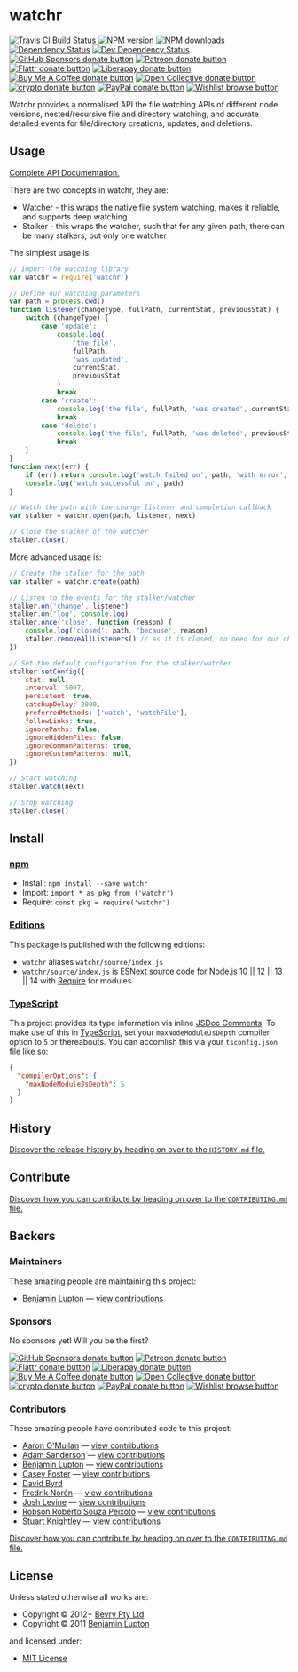 <!-- TITLE/ -->

<h1>watchr</h1>

<!-- /TITLE -->


<!-- BADGES/ -->

<span class="badge-travisci"><a href="http://travis-ci.com/bevry/watchr" title="Check this project's build status on TravisCI"><img src="https://img.shields.io/travis/com/bevry/watchr/master.svg" alt="Travis CI Build Status" /></a></span>
<span class="badge-npmversion"><a href="https://npmjs.org/package/watchr" title="View this project on NPM"><img src="https://img.shields.io/npm/v/watchr.svg" alt="NPM version" /></a></span>
<span class="badge-npmdownloads"><a href="https://npmjs.org/package/watchr" title="View this project on NPM"><img src="https://img.shields.io/npm/dm/watchr.svg" alt="NPM downloads" /></a></span>
<span class="badge-daviddm"><a href="https://david-dm.org/bevry/watchr" title="View the status of this project's dependencies on DavidDM"><img src="https://img.shields.io/david/bevry/watchr.svg" alt="Dependency Status" /></a></span>
<span class="badge-daviddmdev"><a href="https://david-dm.org/bevry/watchr#info=devDependencies" title="View the status of this project's development dependencies on DavidDM"><img src="https://img.shields.io/david/dev/bevry/watchr.svg" alt="Dev Dependency Status" /></a></span>
<br class="badge-separator" />
<span class="badge-githubsponsors"><a href="https://github.com/sponsors/balupton" title="Donate to this project using GitHub Sponsors"><img src="https://img.shields.io/badge/github-donate-yellow.svg" alt="GitHub Sponsors donate button" /></a></span>
<span class="badge-patreon"><a href="https://patreon.com/bevry" title="Donate to this project using Patreon"><img src="https://img.shields.io/badge/patreon-donate-yellow.svg" alt="Patreon donate button" /></a></span>
<span class="badge-flattr"><a href="https://flattr.com/profile/balupton" title="Donate to this project using Flattr"><img src="https://img.shields.io/badge/flattr-donate-yellow.svg" alt="Flattr donate button" /></a></span>
<span class="badge-liberapay"><a href="https://liberapay.com/bevry" title="Donate to this project using Liberapay"><img src="https://img.shields.io/badge/liberapay-donate-yellow.svg" alt="Liberapay donate button" /></a></span>
<span class="badge-buymeacoffee"><a href="https://buymeacoffee.com/balupton" title="Donate to this project using Buy Me A Coffee"><img src="https://img.shields.io/badge/buy%20me%20a%20coffee-donate-yellow.svg" alt="Buy Me A Coffee donate button" /></a></span>
<span class="badge-opencollective"><a href="https://opencollective.com/bevry" title="Donate to this project using Open Collective"><img src="https://img.shields.io/badge/open%20collective-donate-yellow.svg" alt="Open Collective donate button" /></a></span>
<span class="badge-crypto"><a href="https://bevry.me/crypto" title="Donate to this project using Cryptocurrency"><img src="https://img.shields.io/badge/crypto-donate-yellow.svg" alt="crypto donate button" /></a></span>
<span class="badge-paypal"><a href="https://bevry.me/paypal" title="Donate to this project using Paypal"><img src="https://img.shields.io/badge/paypal-donate-yellow.svg" alt="PayPal donate button" /></a></span>
<span class="badge-wishlist"><a href="https://bevry.me/wishlist" title="Buy an item on our wishlist for us"><img src="https://img.shields.io/badge/wishlist-donate-yellow.svg" alt="Wishlist browse button" /></a></span>

<!-- /BADGES -->


Watchr provides a normalised API the file watching APIs of different node versions, nested/recursive file and directory watching, and accurate detailed events for file/directory creations, updates, and deletions.

## Usage

[Complete API Documentation.](http://master.watchr.bevry.surge.sh/docs/index.html)

There are two concepts in watchr, they are:

-   Watcher - this wraps the native file system watching, makes it reliable, and supports deep watching
-   Stalker - this wraps the watcher, such that for any given path, there can be many stalkers, but only one watcher

The simplest usage is:

```javascript
// Import the watching library
var watchr = require('watchr')

// Define our watching parameters
var path = process.cwd()
function listener(changeType, fullPath, currentStat, previousStat) {
    switch (changeType) {
        case 'update':
            console.log(
                'the file',
                fullPath,
                'was updated',
                currentStat,
                previousStat
            )
            break
        case 'create':
            console.log('the file', fullPath, 'was created', currentStat)
            break
        case 'delete':
            console.log('the file', fullPath, 'was deleted', previousStat)
            break
    }
}
function next(err) {
    if (err) return console.log('watch failed on', path, 'with error', err)
    console.log('watch successful on', path)
}

// Watch the path with the change listener and completion callback
var stalker = watchr.open(path, listener, next)

// Close the stalker of the watcher
stalker.close()
```

More advanced usage is:

```javascript
// Create the stalker for the path
var stalker = watchr.create(path)

// Listen to the events for the stalker/watcher
stalker.on('change', listener)
stalker.on('log', console.log)
stalker.once('close', function (reason) {
    console.log('closed', path, 'because', reason)
    stalker.removeAllListeners() // as it is closed, no need for our change or log listeners any more
})

// Set the default configuration for the stalker/watcher
stalker.setConfig({
    stat: null,
    interval: 5007,
    persistent: true,
    catchupDelay: 2000,
    preferredMethods: ['watch', 'watchFile'],
    followLinks: true,
    ignorePaths: false,
    ignoreHiddenFiles: false,
    ignoreCommonPatterns: true,
    ignoreCustomPatterns: null,
})

// Start watching
stalker.watch(next)

// Stop watching
stalker.close()
```

<!-- INSTALL/ -->

<h2>Install</h2>

<a href="https://npmjs.com" title="npm is a package manager for javascript"><h3>npm</h3></a>
<ul>
<li>Install: <code>npm install --save watchr</code></li>
<li>Import: <code>import * as pkg from ('watchr')</code></li>
<li>Require: <code>const pkg = require('watchr')</code></li>
</ul>

<h3><a href="https://editions.bevry.me" title="Editions are the best way to produce and consume packages you care about.">Editions</a></h3>

<p>This package is published with the following editions:</p>

<ul><li><code>watchr</code> aliases <code>watchr/source/index.js</code></li>
<li><code>watchr/source/index.js</code> is <a href="https://en.wikipedia.org/wiki/ECMAScript#ES.Next" title="ECMAScript Next">ESNext</a> source code for <a href="https://nodejs.org" title="Node.js is a JavaScript runtime built on Chrome's V8 JavaScript engine">Node.js</a> 10 || 12 || 13 || 14 with <a href="https://nodejs.org/dist/latest-v5.x/docs/api/modules.html" title="Node/CJS Modules">Require</a> for modules</li></ul>

<h3><a href="https://www.typescriptlang.org/" title="TypeScript is a typed superset of JavaScript that compiles to plain JavaScript. ">TypeScript</a></h3>

This project provides its type information via inline <a href="http://usejsdoc.org" title="JSDoc is an API documentation generator for JavaScript, similar to Javadoc or phpDocumentor">JSDoc Comments</a>. To make use of this in <a href="https://www.typescriptlang.org/" title="TypeScript is a typed superset of JavaScript that compiles to plain JavaScript. ">TypeScript</a>, set your <code>maxNodeModuleJsDepth</code> compiler option to `5` or thereabouts. You can accomlish this via your `tsconfig.json` file like so:

``` json
{
  "compilerOptions": {
    "maxNodeModuleJsDepth": 5
  }
}
```

<!-- /INSTALL -->


<!-- HISTORY/ -->

<h2>History</h2>

<a href="https://github.com/bevry/watchr/blob/master/HISTORY.md#files">Discover the release history by heading on over to the <code>HISTORY.md</code> file.</a>

<!-- /HISTORY -->


<!-- CONTRIBUTE/ -->

<h2>Contribute</h2>

<a href="https://github.com/bevry/watchr/blob/master/CONTRIBUTING.md#files">Discover how you can contribute by heading on over to the <code>CONTRIBUTING.md</code> file.</a>

<!-- /CONTRIBUTE -->


<!-- BACKERS/ -->

<h2>Backers</h2>

<h3>Maintainers</h3>

These amazing people are maintaining this project:

<ul><li><a href="https://balupton.com">Benjamin Lupton</a> — <a href="https://github.com/bevry/watchr/commits?author=balupton" title="View the GitHub contributions of Benjamin Lupton on repository bevry/watchr">view contributions</a></li></ul>

<h3>Sponsors</h3>

No sponsors yet! Will you be the first?

<span class="badge-githubsponsors"><a href="https://github.com/sponsors/balupton" title="Donate to this project using GitHub Sponsors"><img src="https://img.shields.io/badge/github-donate-yellow.svg" alt="GitHub Sponsors donate button" /></a></span>
<span class="badge-patreon"><a href="https://patreon.com/bevry" title="Donate to this project using Patreon"><img src="https://img.shields.io/badge/patreon-donate-yellow.svg" alt="Patreon donate button" /></a></span>
<span class="badge-flattr"><a href="https://flattr.com/profile/balupton" title="Donate to this project using Flattr"><img src="https://img.shields.io/badge/flattr-donate-yellow.svg" alt="Flattr donate button" /></a></span>
<span class="badge-liberapay"><a href="https://liberapay.com/bevry" title="Donate to this project using Liberapay"><img src="https://img.shields.io/badge/liberapay-donate-yellow.svg" alt="Liberapay donate button" /></a></span>
<span class="badge-buymeacoffee"><a href="https://buymeacoffee.com/balupton" title="Donate to this project using Buy Me A Coffee"><img src="https://img.shields.io/badge/buy%20me%20a%20coffee-donate-yellow.svg" alt="Buy Me A Coffee donate button" /></a></span>
<span class="badge-opencollective"><a href="https://opencollective.com/bevry" title="Donate to this project using Open Collective"><img src="https://img.shields.io/badge/open%20collective-donate-yellow.svg" alt="Open Collective donate button" /></a></span>
<span class="badge-crypto"><a href="https://bevry.me/crypto" title="Donate to this project using Cryptocurrency"><img src="https://img.shields.io/badge/crypto-donate-yellow.svg" alt="crypto donate button" /></a></span>
<span class="badge-paypal"><a href="https://bevry.me/paypal" title="Donate to this project using Paypal"><img src="https://img.shields.io/badge/paypal-donate-yellow.svg" alt="PayPal donate button" /></a></span>
<span class="badge-wishlist"><a href="https://bevry.me/wishlist" title="Buy an item on our wishlist for us"><img src="https://img.shields.io/badge/wishlist-donate-yellow.svg" alt="Wishlist browse button" /></a></span>

<h3>Contributors</h3>

These amazing people have contributed code to this project:

<ul><li><a href="https://github.com/AaronO">Aaron O'Mullan</a> — <a href="https://github.com/bevry/watchr/commits?author=AaronO" title="View the GitHub contributions of Aaron O'Mullan on repository bevry/watchr">view contributions</a></li>
<li><a href="https://github.com/adamsanderson">Adam Sanderson</a> — <a href="https://github.com/bevry/watchr/commits?author=adamsanderson" title="View the GitHub contributions of Adam Sanderson on repository bevry/watchr">view contributions</a></li>
<li><a href="https://balupton.com">Benjamin Lupton</a> — <a href="https://github.com/bevry/watchr/commits?author=balupton" title="View the GitHub contributions of Benjamin Lupton on repository bevry/watchr">view contributions</a></li>
<li><a href="https://github.com/caseywebdev">Casey Foster</a> — <a href="https://github.com/bevry/watchr/commits?author=caseywebdev" title="View the GitHub contributions of Casey Foster on repository bevry/watchr">view contributions</a></li>
<li><a href="http://digitalocean.com">David Byrd</a></li>
<li><a href="https://github.com/FredrikNoren">Fredrik Norén</a> — <a href="https://github.com/bevry/watchr/commits?author=FredrikNoren" title="View the GitHub contributions of Fredrik Norén on repository bevry/watchr">view contributions</a></li>
<li><a href="https://github.com/jlevine22">Josh Levine</a> — <a href="https://github.com/bevry/watchr/commits?author=jlevine22" title="View the GitHub contributions of Josh Levine on repository bevry/watchr">view contributions</a></li>
<li><a href="https://github.com/robsonpeixoto">Robson Roberto Souza Peixoto</a> — <a href="https://github.com/bevry/watchr/commits?author=robsonpeixoto" title="View the GitHub contributions of Robson Roberto Souza Peixoto on repository bevry/watchr">view contributions</a></li>
<li><a href="https://github.com/Stuk">Stuart Knightley</a> — <a href="https://github.com/bevry/watchr/commits?author=Stuk" title="View the GitHub contributions of Stuart Knightley on repository bevry/watchr">view contributions</a></li></ul>

<a href="https://github.com/bevry/watchr/blob/master/CONTRIBUTING.md#files">Discover how you can contribute by heading on over to the <code>CONTRIBUTING.md</code> file.</a>

<!-- /BACKERS -->


<!-- LICENSE/ -->

<h2>License</h2>

Unless stated otherwise all works are:

<ul><li>Copyright &copy; 2012+ <a href="http://bevry.me">Bevry Pty Ltd</a></li>
<li>Copyright &copy; 2011 <a href="https://balupton.com">Benjamin Lupton</a></li></ul>

and licensed under:

<ul><li><a href="http://spdx.org/licenses/MIT.html">MIT License</a></li></ul>

<!-- /LICENSE -->
